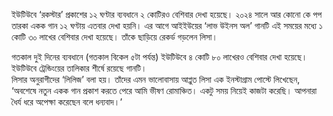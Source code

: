 ইউটিউবে ‘রকস্টার’ প্রকাশের ১২ ঘণ্টার ব্যবধানে ২ কোটিরও বেশিবার দেখা হয়েছে। ২০২৪ সালে আর কোনো কে পপ তারকা একক গান ১২ ঘণ্টায় এতবার দেখা হয়নি। এর আগে আইইউয়ের ‘লাভ উইনস অল’ গানটি এই সময়ের মধ্যে ১ কোটি ৩০ লাখের বেশিবার দেখা হয়েছে। তাঁকে ছাড়িয়ে রেকর্ড গড়লেন লিসা।

গতকাল দুই দিনের ব্যবধানে (গতকাল বিকেল ৫টা পর্যন্ত) ইউটিউবে ৪ কোটি ৮০ লাখেরও বেশিবার দেখা হয়েছে। ইউটিউবে ট্রেন্ডিংয়ের তালিকার শীর্ষে রয়েছে গানটি।  
লিসার অনুরাগীদের ‘লিলিজ’ বলা হয়। তাঁদের এমন ভালোবাসায় আপ্লুত লিসা এক ইনস্টাগ্রাম পোস্টে লিখেছেন, ‘অবশেষে নতুন একক গান প্রকাশ করতে পেরে আমি ভীষণ রোমাঞ্চিত। একটু সময় নিয়েই কাজটা করেছি। আপনারা ধৈর্য ধরে অপেক্ষা করেছেন বলে ধন্যবাদ।’
